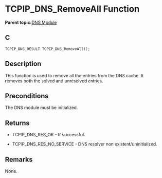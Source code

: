 # TCPIP\_DNS\_RemoveAll Function

**Parent topic:**[DNS Module](GUID-D15C8F84-C30C-451F-8AB7-F8E62AD494C2.md)

## C

```
TCPIP_DNS_RESULT TCPIP_DNS_RemoveAll();
```

## Description

This function is used to remove all the entries from the DNS cache. It removes both the solved and unresolved entries.

## Preconditions

The DNS module must be initialized.

## Returns

-   TCPIP\_DNS\_RES\_OK - If successful.

-   TCPIP\_DNS\_RES\_NO\_SERVICE - DNS resolver non existent/uninitialized.


## Remarks

None.

